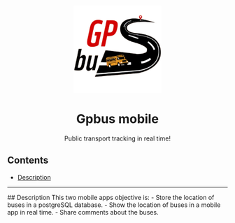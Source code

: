 <div align="center">
  <img src="passanger_app/assets/gpbusLogo.png" alt="Logo" width="200">
</div>

<h1 align="center">Gpbus mobile</h1>
<p align="center">Public transport tracking in real time!</p>

  ## Contents
  - [Description](#description)
  <hr>  
  ## Description  
  This two mobile apps objective is:
  - Store the location of buses in a postgreSQL database.
  - Show the location of buses in a mobile app in real time.
  - Share comments about the buses.
</div>
